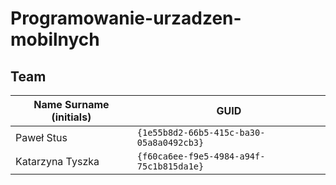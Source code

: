 # Programowanie-urzadzen-mobilnych

## Team

| Name Surname (initials) | GUID                                     |
| ----------------------- | ---------------------------------------- |
| Paweł Stus              | `{1e55b8d2-66b5-415c-ba30-05a8a0492cb3}` |
| Katarzyna Tyszka        | `{f60ca6ee-f9e5-4984-a94f-75c1b815da1e}` |
